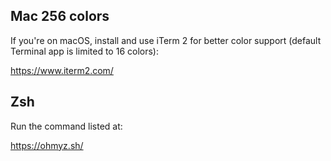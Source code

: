 ## Mac 256 colors

If you're on macOS, install and use iTerm 2 for better color support (default Terminal app is limited to 16 colors):

https://www.iterm2.com/

## Zsh

Run the command listed at:

https://ohmyz.sh/
